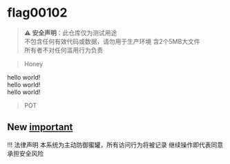 # flag00102
> ⚠️ **安全声明**：此仓库仅为测试用途  
> 不包含任何有效代码或数据，请勿用于生产环境
> 含2个5MB大文件  
> 所有者不对任何滥用行为负责

> Honey

hello world!  
hello world!  
hello world!  

> POT

## New [important](./Important_Notice.md)

!!! 法律声明
本系统为主动防御蜜罐，所有访问行为将被记录
继续操作即代表同意承担安全风险
